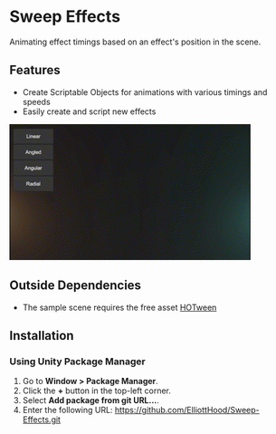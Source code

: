 # Sweep Effects

Animating effect timings based on an effect's position in the scene.

## Features

- Create Scriptable Objects for animations with various timings and speeds
- Easily create and script new effects

![Demo](./GithubResources/Demo1.gif)

## Outside Dependencies

- The sample scene requires the free asset [HOTween](https://assetstore.unity.com/packages/tools/animation/dotween-hotween-v2-27676#description)

## Installation

### Using Unity Package Manager

1. Go to **Window > Package Manager**.
3. Click the **+** button in the top-left corner.
4. Select **Add package from git URL...**.
5. Enter the following URL: https://github.com/ElliottHood/Sweep-Effects.git